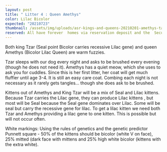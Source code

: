 ```yaml
---
layout: post
title: " Litter 4 : Queen Amethys"
color: Lilac Bicolor
expected: "20210723"
thumbnail: /assets/img/uploads/asr-kings-and-queens-20210201-amethys-takes-over-the-ironing-board.png
reserved: All have forever  homes via reservation deposit and the  Secure Waitlist
---
```

Both king Tzar (Seal point Bicolor carries recessive Lilac gene) and queen Amethys (Bicolor Lilac Queen) are warm fuzzies.  

 Tzar sleeps with our dog every night and asks to be brushed every evening (though he does not need it). Amethys has a quiet meow, which she uses to ask you for cuddles. Since this is her first litter, her coat will get much fluffier until age 3-4.  It is still an easy care coat. Combing each night is not necessary as it rarely gets tangles... though she does ask to be brushed. 

Kittens out of Amethys and King Tzar will be a mix of Seal and Lilac kittens. Because Tzar carries the Lilac gene, they can produce Lilac kittens , but most will be Seal because the Seal gene dominates over Lilac. Some will be seal but carry the recessive gene for lilac.  To get a lilac kitten we need both Tzar and Amethys providing a lilac gene to one kitten. This is possible but will not occur often.

White markings: Using the rules of genetics and the genetic predictor Punnett square -  50% of the kittens should be bicolor (white V on face),  25% mitted (dark face with mittens and 25% high white bicolor (kittens with the extra white).